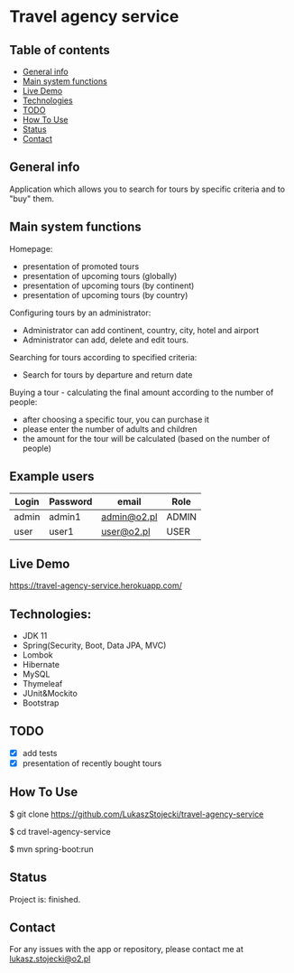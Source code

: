 # Travel agency service

## Table of contents
* [General info](#General-info)
* [Main system functions](#Main-system-functions)
* [Live Demo](#Live-Demo)
* [Technologies](#Technologies)
* [TODO](#TODO)
* [How To Use](#How-To-Use)
* [Status](#status)
* [Contact](#contact)

## General info

Application which allows you to search for tours by specific criteria and to "buy" them.

## Main system functions

Homepage:
  * presentation of promoted tours
  * presentation of upcoming tours (globally)
  * presentation of upcoming tours (by continent)
  * presentation of upcoming tours (by country)

Configuring tours by an administrator: 
  * Administrator can add continent, country, city, hotel and airport
  * Administrator can add, delete and edit tours.

Searching for tours according to specified criteria:
  * Search for tours by departure and return date

Buying a tour - calculating the final amount according to the number of people:
  * after choosing a specific tour, you can purchase it
  * please enter the number of adults and children
  * the amount for the tour will be calculated (based on the number of people)

## Example users

  | Login  | Password |   email   |  Role |
  | ------ | -------- |---------- | ----- |
  | admin  |  admin1  |admin@o2.pl| ADMIN |
  | user   |  user1   | user@o2.pl| USER  |
  
## Live Demo

https://travel-agency-service.herokuapp.com/

## Technologies:

 * JDK 11
 * Spring(Security, Boot, Data JPA, MVC)
 * Lombok
 * Hibernate
 * MySQL
 * Thymeleaf
 * JUnit&Mockito
 * Bootstrap

## TODO
 * [X] add tests
 * [X] presentation of recently bought tours

## How To Use
 $ git clone https://github.com/LukaszStojecki/travel-agency-service

 $ cd travel-agency-service

 $ mvn spring-boot:run

## Status
Project is: finished.

## Contact

For any issues with the app or repository, please contact me at lukasz.stojecki@o2.pl
